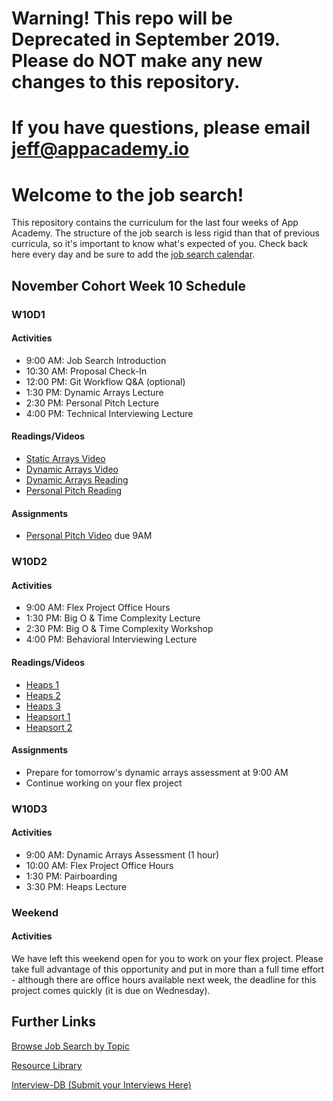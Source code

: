 # Warning! This repo will be Deprecated in September 2019. Please do NOT make any new changes to this repository.
# If you have questions, please email jeff@appacademy.io

# Welcome to the job search!

This repository contains the curriculum for the last four weeks of App Academy. The structure of the job search is less rigid than that of previous curricula, so it's important to know what's expected of you. Check back here every day and be sure to add the [job search calendar][calendar].

## November Cohort Week 10 Schedule

### W10D1

#### Activities

* 9:00 AM: Job Search Introduction
* 10:30 AM: Proposal Check-In
* 12:00 PM: Git Workflow Q&A (optional)
* 1:30 PM: Dynamic Arrays Lecture
* 2:30 PM: Personal Pitch Lecture
* 4:00 PM: Technical Interviewing Lecture

#### Readings/Videos

* [Static Arrays Video](https://vimeo.com/202107013)
* [Dynamic Arrays Video](https://vimeo.com/202125903)
* [Dynamic Arrays Reading](https://github.com/appacademy/sf-job-search-curriculum/blob/8eac19a5aac724e86dad5ccb1a410dbe0fe389af/algorithms/arrays/arrays_reading.md)
* [Personal Pitch Reading](https://github.com/appacademy/sf-job-search-curriculum/blob/master/soft-skills/interviewing/personal-pitch.md)

#### Assignments

* [Personal Pitch Video](https://github.com/appacademy/sf-job-search-curriculum/blob/master/meta/app-academy/uploading-personal-pitch-video.md) due 9AM

### W10D2

#### Activities

* 9:00 AM: Flex Project Office Hours
* 1:30 PM: Big O & Time Complexity Lecture
* 2:30 PM: Big O & Time Complexity Workshop
* 4:00 PM: Behavioral Interviewing Lecture

#### Readings/Videos

* [Heaps 1](https://vimeo.com/191997749/b59a137b19)
* [Heaps 2](https://vimeo.com/191997750/83ff39ba6a)
* [Heaps 3](https://vimeo.com/191997751/6db2554bbb)
* [Heapsort 1](https://vimeo.com/191997808/3d0a223bb1)
* [Heapsort 2](https://vimeo.com/191997809/849cf1b7ad)

#### Assignments

* Prepare for tomorrow's dynamic arrays assessment at 9:00 AM
* Continue working on your flex project

### W10D3

#### Activities

* 9:00 AM: Dynamic Arrays Assessment (1 hour)
* 10:00 AM: Flex Project Office Hours
* 1:30 PM: Pairboarding
* 3:30 PM: Heaps Lecture

### Weekend

#### Activities

We have left this weekend open for you to work on your flex project. Please take full advantage of this opportunity and put in more than a full time effort - although there are office hours available next week, the deadline for this project comes quickly (it is due on Wednesday).  

## Further Links

[Browse Job Search by Topic](job-search-by-topic.md)

[Resource Library](https://docs.google.com/document/d/11hHOGz3UOpGIbWu4cQoWF8bqeobO5YOobmUgVNqEL_o/edit)

[Interview-DB (Submit your Interviews Here)](http://interview-db.herokuapp.com)

[calendar]: https://calendar.google.com/calendar/embed?src=appacademy.io_r61pl5c3vl1vatl28hquvhtf4o%40group.calendar.google.com&ctz=America/Los_Angeles
